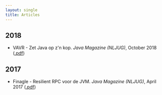 ```yaml
---
layout: single
title: Articles
---
```


## 2018
- VAVR - Zet Java op z'n kop. _Java Magazine (NLJUG)_, October 2018 ([.pdf](/assets/pdf/VAVR%20-%20Java%20Magazine%20-%20NLJUG.pdf))

## 2017
- Finagle - Resilient RPC voor de JVM. _Java Magazine (NLJUG)_, April 2017 ([.pdf](/assets/pdf/Finagle%20-%20Java%20Magazine%20-%20NLJUG.pdf))